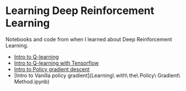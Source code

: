 # Learning Deep Reinforcement Learning
Notebooks and code from when I learned about Deep Reinforcement Learning.

- [Intro to Q-learning](Q-learning.ipynb)
- [Intro to Q-learning with Tensorflow](Q-learning_with_neural_network.ipynb)
- [Intro to Policy gradient descent](Simple_Policy_gradient_descent.ipynb)
- [Intro to Vanilla policy gradient](Learning\ with\ the\ Policy\ Gradient\ Method.ipynb)
